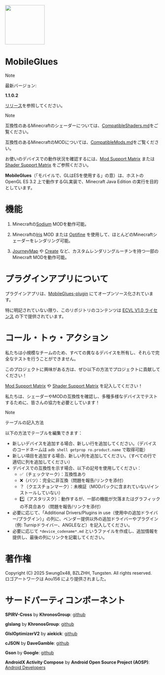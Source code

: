 <img src="assets/MobileGlues-icon.png" width="128">

MobileGlues  
====

> [!NOTE]
> 
> 最新バージョン:
> 
> **1.1.0.2**
> 
> [リリース](https://github.com/Swung0x48/MobileGlues-release/releases)を参照してください。

> [!NOTE]
> 
> 互換性のあるMinecraftのシェーダーについては、[CompatibleShaders.md](https://github.com/Swung0x48/MobileGlues-release/blob/main/CompatibleShaders.md)をご覧ください。
> 
> 互換性のあるMinecraftのMODについては、[CompatibleMods.md](https://github.com/Swung0x48/MobileGlues-release/blob/main/CompatibleMods.md)をご覧ください。
> 
> お使いのデバイスでの動作状況を確認するには、[Mod Support Matrix](https://github.com/Swung0x48/MobileGlues-release/blob/main/ModSupportMatrix.md) または [Shader Support Matrix](https://github.com/Swung0x48/MobileGlues-release/blob/main/ShaderSupportMatrix.md) をご参照ください。

**MobileGlues**（「モバイルで、GLはESを使用する」の意）は、ホストの OpenGL ES 3.2 上で動作するGL実装で、Minecraft Java Edition の実行を目的としています。

機能  
====

1. Minecraftの[Sodium](https://github.com/CaffeineMC/sodium) MODを動作可能。  

2. Minecraftの[Iris](https://github.com/IrisShaders/Iris) MOD または [Optifine](https://optifine.net/home) を使用して、ほとんどのMinecraftシェーダーをレンダリング可能。  

3. [JourneyMap](https://teamjm.github.io/journeymap-docs/latest) や [Create](https://createmod.net) など、カスタムレンダリングルーチンを持つ一部のMinecraft MODを動作可能。  

プラグインアプリについて  
====

プラグインアプリは、[MobileGlues-plugin](https://github.com/Swung0x48/MobileGlues-plugin) にてオープンソース化されています。

特に明記されていない限り、このリポジトリのコンテンツは [ECVL V1.0 ライセンス](https://github.com/Swung0x48/MobileGlues-plugin/blob/main/LICENSE.md) の下で提供されています。

コール・トゥ・アクション  
====

私たちは小規模なチームのため、すべての異なるデバイスを所有し、それらで完全なテストを行うことができません。

このプロジェクトに興味がある方は、ぜひ以下の方法でプロジェクトに貢献してください！

[Mod Support Matrix](https://github.com/Swung0x48/MobileGlues-release/blob/main/ModSupportMatrix.md) や [Shader Support Matrix](https://github.com/Swung0x48/MobileGlues-release/blob/main/ShaderSupportMatrix.md) を記入してください！

私たちは、シェーダーやMODの互換性を確認し、多種多様なデバイスでテストするために、皆さんの協力を必要としています！

> [!NOTE]  
> テーブルの記入方法  
> 
> 以下の方法でテーブルを編集できます：
> 
> - 新しいデバイスを追加する場合、新しい行を追加してください。（デバイスのコードネームは `adb shell getprop ro.product.name` で取得可能）  
> - 新しい項目を追加する場合、新しい列を追加してください。（すべての行で適切に列を追加してください）  
> - デバイスでの互換性を示す場合、以下の記号を使用してください：
>   - ✅（チェックマーク）：互換性あり  
>   - ❌（バツ）：完全に非互換（問題を報告/リンクを添付）  
>   - ？（クエスチョンマーク）：未検証（MODパックに含まれていない/インストールしていない）  
>   - *️⃣（アスタリスク）：動作するが、一部の機能が欠落またはグラフィックの不具合あり（問題を報告/リンクを添付）  
> - 必要に応じて、「Additional Drivers/Plugins in use（使用中の追加ドライバー/プラグイン）」の列に、ベンダー提供以外の追加ドライバーやプラグイン（例: Turnipドライバー、ANGLEなど）を記入してください。  
> - 必要に応じて `*device_codename*.md` というファイルを作成し、追加情報を提供し、最後の列にリンクを記載してください。  

著作権  
====

Copyright (C) 2025 Swung0x48, BZLZHH, Tungsten. All rights reserved.  
ロゴアートワークは Aou156 により提供されました。

サードパーティコンポーネント  
====

**SPIRV-Cross** by **KhronosGroup**: [github](https://github.com/KhronosGroup/SPIRV-Cross)  

**glslang** by **KhronosGroup**: [github](https://github.com/KhronosGroup/glslang)  

**GlslOptimizerV2** by **aiekick**: [github](https://github.com/aiekick/GlslOptimizerV2)  

**cJSON** by **DaveGamble**: [github](https://github.com/DaveGamble/cJSON)  

**Gson** by **Google**: [github](https://github.com/google/gson)  

**AndroidX Activity Compose** by **Android Open Source Project (AOSP)**: [Android Developers](https://developer.android.com/jetpack/androidx/releases/activity)
